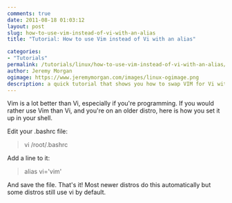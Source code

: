```yaml
---
comments: true
date: 2011-08-18 01:03:12
layout: post
slug: how-to-use-vim-instead-of-vi-with-an-alias
title: "Tutorial: How to use Vim instead of Vi with an alias"

categories:
- "Tutorials"
permalink: /tutorials/linux/how-to-use-vim-instead-of-vi-with-an-alias/
author: Jeremy Morgan
ogimage: https://www.jeremymorgan.com/images/linux-ogimage.png
description: a quick tutorial that shows you how to swap VIM for Vi with a single line. 
---
```



Vim is a lot better than Vi, especially if you're programming. If you would rather use Vim than Vi, and you're on an older distro, here is how you set it up in your shell.

Edit your .bashrc file:

> vi /root/.bashrc

Add a line to it:

> alias vi='vim'

And save the file. That's it! Most newer distros do this automatically but some distros still use vi by default.
